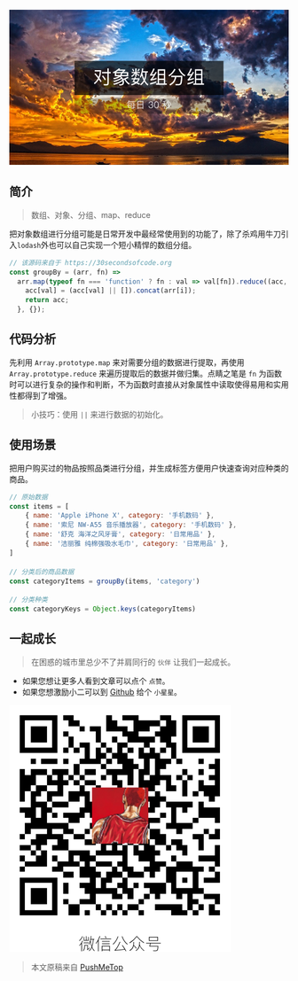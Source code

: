 <!-- # 对象数组分组 -->

![封面](https://raw.githubusercontent.com/pushmetop/resource/master/30-seconds-for-everyday/group-by/poster.png)

## 简介

> 数组、对象、分组、map、reduce

把对象数组进行分组可能是日常开发中最经常使用到的功能了，除了杀鸡用牛刀引入`lodash`外也可以自己实现一个短小精悍的数组分组。

```javascript
// 该源码来自于 https://30secondsofcode.org
const groupBy = (arr, fn) =>
  arr.map(typeof fn === 'function' ? fn : val => val[fn]).reduce((acc, val, i) => {
    acc[val] = (acc[val] || []).concat(arr[i]);
    return acc;
  }, {});
```

<!--more-->

## 代码分析

先利用 `Array.prototype.map` 来对需要分组的数据进行提取，再使用 `Array.prototype.reduce` 来遍历提取后的数据并做归集。点睛之笔是 `fn` 为函数时可以进行复杂的操作和判断，不为函数时直接从对象属性中读取使得易用和实用性都得到了增强。

> 小技巧：使用 `||` 来进行数据的初始化。

## 使用场景

把用户购买过的物品按照品类进行分组，并生成标签方便用户快速查询对应种类的商品。

```javascript
// 原始数据
const items = [
    { name: 'Apple iPhone X', category: '手机数码' },
    { name: '索尼 NW-A55 音乐播放器', category: '手机数码' },
    { name: '舒克 海洋之风牙膏', category: '日常用品' },
    { name: '洁丽雅 纯棉强吸水毛巾', category: '日常用品' },
]

// 分类后的商品数据
const categoryItems = groupBy(items, 'category')

// 分类种类
const categoryKeys = Object.keys(categoryItems)
```

## 一起成长

> 在困惑的城市里总少不了并肩同行的 `伙伴` 让我们一起成长。

* 如果您想让更多人看到文章可以点个 `点赞`。
* 如果您想激励小二可以到 [Github](https://github.com/pushmetop/30-seconds-for-everyday) 给个 `小星星`。

![微信公众号](https://raw.githubusercontent.com/pushmetop/resource/master/donate/pushmetop.png)

> 本文原稿来自 [PushMeTop](https://github.com/pushmetop)